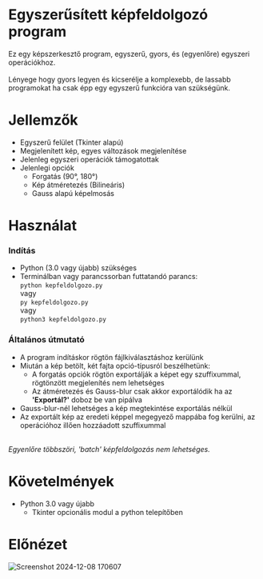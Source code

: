 # Egyszerűsített képfeldolgozó program<br>
Ez egy képszerkesztő program, egyszerű, gyors, és (egyenlőre) egyszeri operációkhoz.<br><br> Lényege hogy gyors legyen és kicserélje a komplexebb, de lassabb programokat ha csak épp egy egyszerű funkcióra van szükségünk.

# Jellemzők
- Egyszerű felület (Tkinter alapú)
- Megjelenített kép, egyes változások megjelenítése
- Jelenleg egyszeri operációk támogatottak
- Jelenlegi opciók
  - Forgatás (90°, 180°)
  - Kép átméretezés (Bilineáris)
  - Gauss alapú képelmosás

# Használat
### Indítás
- Python (3.0 vagy újabb) szükséges
- Terminálban vagy parancssorban futtatandó parancs:
    <br>`python kepfeldolgozo.py`
  <br>vagy
    <br>`py kepfeldolgozo.py`
  <br>vagy
    <br>`python3 kepfeldolgozo.py`
### Általános útmutató  
- A program indításkor rögtön fájlkiválasztáshoz kerülünk
- Miután a kép betölt, két fajta opció-típusról beszélhetünk:
  - A forgatás opciók rögtön exportálják a képet egy szuffixummal, rögtönzött megjelenítés nem lehetséges
  - Az átméretezés és Gauss-blur csak akkor exportálódik ha az **'Exportál?'** doboz be van pipálva
- Gauss-blur-nél lehetséges a kép megtekintése exportálás nélkül
- Az exportált kép az eredeti képpel megegyező mappába fog kerülni, az operációhoz illően hozzáadott szuffixummal

<br>*Egyenlőre többszöri, 'batch' képfeldolgozás nem lehetséges.*

# Követelmények
- Python 3.0 vagy újabb
  -   Tkinter opcionális modul a python telepítőben
# Előnézet
![Screenshot 2024-12-08 170607](https://github.com/user-attachments/assets/8670eb6f-44ec-4011-822f-d3a22aed8fe3)

